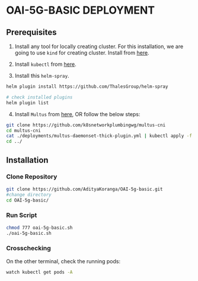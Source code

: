 # OAI-5G-BASIC DEPLOYMENT

## Prerequisites

1. Install any tool for locally creating cluster. For this installation, we are going to use `kind` for creating cluster. Install from [here](https://kind.sigs.k8s.io/docs/user/quick-start/#installation).

2. Install `kubectl` from [here](https://kubernetes.io/docs/tasks/tools/).

3. Install this `helm-spray`.
```bash
helm plugin install https://github.com/ThalesGroup/helm-spray

# check installed plugins
helm plugin list
```

4. Install `Multus` from [here](https://github.com/k8snetworkplumbingwg/multus-cni), OR follow the below steps:
```bash
git clone https://github.com/k8snetworkplumbingwg/multus-cni
cd multus-cni
cat ./deployments/multus-daemonset-thick-plugin.yml | kubectl apply -f -
cd ../
```

## Installation

### Clone Repository
```bash
git clone https://github.com/AdityaKoranga/OAI-5g-basic.git
#change directory
cd OAI-5g-basic/
```

### Run Script
```bash
chmod 777 oai-5g-basic.sh
./oai-5g-basic.sh
```

### Crosschecking
On the other terminal, check the running pods:
```bash
watch kubectl get pods -A
```